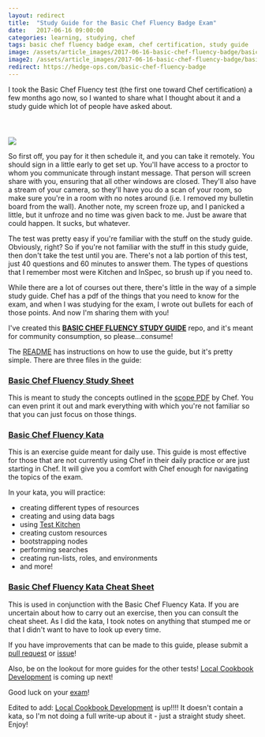 ```yaml
---
layout: redirect
title:  "Study Guide for the Basic Chef Fluency Badge Exam"
date:   2017-06-16 09:00:00
categories: learning, studying, chef
tags: basic chef fluency badge exam, chef certification, study guide
image: /assets/article_images/2017-06-16-basic-chef-fluency-badge/basic-chef-fluency-badge.jpg
image2: /assets/article_images/2017-06-16-basic-chef-fluency-badge/basic-chef-fluency-badge-mobile.jpg
redirect: https://hedge-ops.com/basic-chef-fluency-badge
---
```

I took the Basic Chef Fluency test (the first one toward Chef certification) a few months ago now, so I wanted to share what I thought about it and a study guide which lot of people have asked about. 

<img src='/assets/article_images/2017-06-16-basic-chef-fluency-badge/badge-basic-chef-fluency.jpg' style='display: block; margin-left: auto; margin-right: auto; padding-top: 40px' />

So first off, you pay for it then schedule it, and you can take it remotely. You should sign in a little early to get set up. You'll have access to a proctor to whom you communicate through instant message. That person will screen share with you, ensuring that all other windows are closed. They'll also have a stream of your camera, so they'll have you do a scan of your room, so make sure you're in a room with no notes around (i.e. I removed my bulletin board from the wall). Another note, my screen froze up, and I panicked a little, but it unfroze and no time was given back to me. Just be aware that could happen. It sucks, but whatever.

The test was pretty easy if you're familiar with the stuff on the study guide. Obviously, right? So if you're not familiar with the stuff in this study guide, then don't take the test until you are. There's not a lab portion of this test, just 40 questions and 60 minutes to answer them. The types of questions that I remember most were Kitchen and InSpec, so brush up if you need to.

While there are a lot of courses out there, there's little in the way of a simple study guide. Chef has a pdf of the things that you need to know for the exam, and when I was studying for the exam, I wrote out bullets for each of those points. And now I'm sharing them with you! 

I've created this [**BASIC CHEF FLUENCY STUDY GUIDE**](https://github.com/anniehedgpeth/chef-certification-study-guides/tree/master/basic-chef-fluency) repo, and it's meant for community consumption, so please...consume! 

The [README](https://github.com/anniehedgpeth/chef-certification-study-guides/blob/master/basic-chef-fluency/README.md) has instructions on how to use the guide, but it's pretty simple. There are three files in the guide:

### [Basic Chef Fluency Study Sheet](https://github.com/anniehedgpeth/chef-certification-study-guides/blob/master/basic-chef-fluency/basic-chef-fluency-study-sheet.md)
This is meant to study the concepts outlined in the [scope PDF](https://training.chef.io/static/Basic_Chef_Fluency_Badge_Scope.pdf) by Chef. You can even print it out and mark everything with which you're not familiar so that you can just focus on those things.

### [Basic Chef Fluency Kata](https://github.com/anniehedgpeth/chef-certification-study-guides/blob/master/basic-chef-fluency/basic-chef-fluency-kata.md)
This is an exercise guide meant for daily use. This guide is most effective for those that are not currently using Chef in their daily practice or are just starting in Chef. It will give you a comfort with Chef enough for navigating the topics of the exam.

In your kata, you will practice:

  - creating different types of resources
  - creating and using data bags
  - using [Test Kitchen](http://kitchen.ci/)
  - creating custom resources
  - bootstrapping nodes
  - performing searches
  - creating run-lists, roles, and environments
  - and more!  

### [Basic Chef Fluency Kata Cheat Sheet](https://github.com/anniehedgpeth/chef-certification-study-guides/blob/master/basic-chef-fluency/basic-chef-fluency-study-sheet.md)
This is used in conjunction with the Basic Chef Fluency Kata. If you are uncertain about how to carry out an exercise, then you can consult the cheat sheet. As I did the kata, I took notes on anything that stumped me or that I didn't want to have to look up every time.

If you have improvements that can be made to this guide, please submit a [pull request](https://github.com/anniehedgpeth/chef-certification-study-guides/pulls) or [issue](https://github.com/anniehedgpeth/chef-certification-study-guides/issues)!

Also, be on the lookout for more guides for the other tests! [Local Cookbook Development](https://training.chef.io/local-cookbook-development-badge) is coming up next!

Good luck on your [exam](https://training.chef.io/basic-chef-fluency-badge)!

Edited to add: [Local Cookbook Development](https://github.com/anniehedgpeth/chef-certification-study-guides/blob/master/local-cookbook-development/local-cookbook-development-study-guide.md) is up!!!! It doesn't contain a kata, so I'm not doing a full write-up about it - just a straight study sheet. Enjoy!